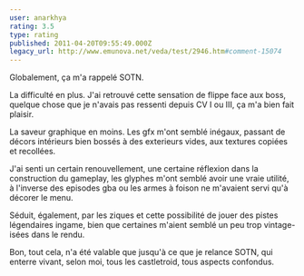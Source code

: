 ```yaml
---
user: anarkhya
rating: 3.5
type: rating
published: 2011-04-20T09:55:49.000Z
legacy_url: http://www.emunova.net/veda/test/2946.htm#comment-15074
---
```

Globalement, ça m'a rappelé SOTN.

La difficulté en plus. J'ai retrouvé cette sensation de flippe face aux boss, quelque chose que je n'avais pas ressenti depuis CV I ou III, ça m'a bien fait plaisir.

La saveur graphique en moins. Les gfx m'ont semblé inégaux, passant de décors intérieurs bien bossés à des exterieurs vides, aux textures copiées et recollées.

J'ai senti un certain renouvellement, une certaine réflexion dans la construction du gameplay, les glyphes m'ont semblé avoir une vraie utilité, à l'inverse des episodes gba ou les armes à foison ne m'avaient servi qu'à décorer le menu.

Séduit, également, par les ziques et cette possibilité de jouer des pistes légendaires ingame, bien que certaines m'aient semblé un peu trop vintage-isées dans le rendu.

Bon, tout cela, n'a été valable que jusqu'à ce que je relance SOTN, qui enterre vivant, selon moi, tous les castletroid, tous aspects confondus.